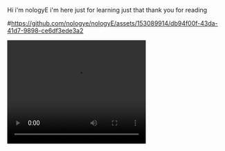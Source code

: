 Hi i'm nologyE
 i'm here just for learning just that thank you for reading


#https://github.com/nologye/nologyE/assets/153089914/db94f00f-43da-41d7-9898-ce6df3ede3a2

 <video width="320" height="240" controls>
  <source src="[movie.mp4](https://github.com/nologye/nologyE/assets/153089914/db94f00f-43da-41d7-9898-ce6df3ede3a2)https://github.com/nologye/nologyE/assets/153089914/db94f00f-43da-41d7-9898-ce6df3ede3a2" type="video/mp4">
  <source src="[movie.ogg](https://github.com/nologye/nologyE/assets/153089914/db94f00f-43da-41d7-9898-ce6df3ede3a2)https://github.com/nologye/nologyE/assets/153089914/db94f00f-43da-41d7-9898-ce6df3ede3a2" type="video/ogg">
</video> 
